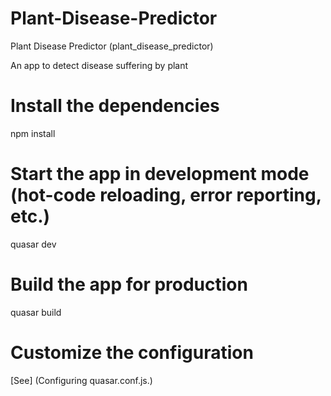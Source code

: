 # Plant-Disease-Predictor
Plant Disease Predictor (plant_disease_predictor)

An app to detect disease suffering by plant
# Install the dependencies

npm install

# Start the app in development mode (hot-code reloading, error reporting, etc.)

quasar dev

# Build the app for production

quasar build

# Customize the configuration

[See] (Configuring quasar.conf.js.)
